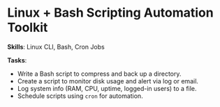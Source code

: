# Linux + Bash Scripting Automation Toolkit

**Skills**: Linux CLI, Bash, Cron Jobs

**Tasks**:
- Write a Bash script to compress and back up a directory.
- Create a script to monitor disk usage and alert via log or email.
- Log system info (RAM, CPU, uptime, logged-in users) to a file.
- Schedule scripts using `cron` for automation.